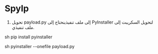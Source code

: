 # SpyIp

1. تحويل payload.py إلى ملف تنفيذينحتاج إلى PyInstaller لتحويل السكريبت إلى ملف تنفيذي.

sh
  pip install pyinstaller

sh
 pyinstaller --onefile payload.py

